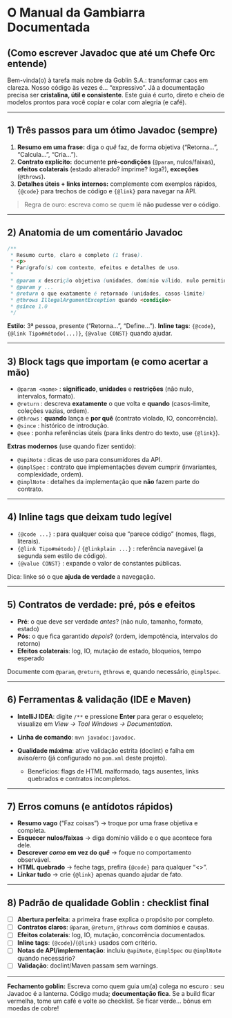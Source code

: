 # O Manual da Gambiarra Documentada

## (Como escrever Javadoc que até um Chefe Orc entende)

Bem-vinda(o) à tarefa mais nobre da Goblin S.A.: transformar caos em clareza. Nosso código às vezes é… “expressivo”. Já a documentação precisa ser **cristalina, útil e consistente**. Este guia é curto, direto e cheio de modelos prontos para você copiar e colar com alegria (e café).

---

## 1) Três passos para um ótimo Javadoc (sempre)

1. **Resumo em uma frase:** diga o *quê* faz, de forma objetiva (“Retorna…”, “Calcula…”, “Cria…”).
2. **Contrato explícito:** documente **pré-condições** (`@param`, nulos/faixas), **efeitos colaterais** (estado alterado? imprime? loga?), **exceções** (`@throws`).
3. **Detalhes úteis + links internos:** complemente com exemplos rápidos, `{@code}` para trechos de código e `{@link}` para navegar na API.

> Regra de ouro: escreva como se quem lê **não pudesse ver o código**.

---

## 2) Anatomia de um comentário Javadoc

```java
/**
 * Resumo curto, claro e completo (1 frase).
 * <p>
 * Parágrafo(s) com contexto, efeitos e detalhes de uso.
 *
 * @param x descrição objetiva (unidades, domínio válido, nulo permitido?)
 * @param y ...
 * @return o que exatamente é retornado (unidades, casos-limite)
 * @throws IllegalArgumentException quando <condição>
 * @since 1.0
 */
```

**Estilo**: 3ª pessoa, presente (“Retorna…”, “Define…”).
**Inline tags**: `{@code}`, `{@link Tipo#método(...)}`, `{@value CONST}` quando ajudar.

---

## 3) Block tags que importam (e como acertar a mão)

* `@param <nome>` : **significado**, **unidades** e **restrições** (não nulo, intervalos, formato).
* `@return` : descreva **exatamente** o que volta e **quando** (casos-limite, coleções vazias, ordem).
* `@throws` : **quando** lança e **por quê** (contrato violado, IO, concorrência).
* `@since` : histórico de introdução.
* `@see` : ponha referências úteis (para links dentro do texto, use `{@link}`).

**Extras modernos** (use quando fizer sentido):

* `@apiNote` : dicas de uso para consumidores da API.
* `@implSpec` : contrato que implementações devem cumprir (invariantes, complexidade, ordem).
* `@implNote` : detalhes da implementação que **não** fazem parte do contrato.

---

## 4) Inline tags que deixam tudo legível

* `{@code ...}` : para qualquer coisa que “parece código” (nomes, flags, literais).
* `{@link Tipo#método}` / `{@linkplain ...}` : referência navegável (a segunda sem estilo de código).
* `{@value CONST}` : expande o valor de constantes públicas.

Dica: linke só o que **ajuda de verdade** a navegação.

---

## 5) Contratos de verdade: pré, pós e efeitos

* **Pré**: o que deve ser verdade *antes*? (não nulo, tamanho, formato, estado)
* **Pós**: o que fica garantido *depois*? (ordem, idempotência, intervalos do retorno)
* **Efeitos colaterais**: log, IO, mutação de estado, bloqueios, tempo esperado

Documente com `@param`, `@return`, `@throws` e, quando necessário, `@implSpec`.

---

## 6) Ferramentas & validação (IDE e Maven)

* **IntelliJ IDEA**: digite `/**` e pressione **Enter** para gerar o esqueleto; visualize em *View → Tool Windows → Documentation*.
* **Linha de comando**: `mvn javadoc:javadoc`.
* **Qualidade máxima**: ative validação estrita (doclint) e falha em aviso/erro (já configurado no `pom.xml` deste projeto).

    * Benefícios: flags de HTML malformado, tags ausentes, links quebrados e contratos incompletos.

---

## 7) Erros comuns (e antídotos rápidos)

* **Resumo vago** (“Faz coisas”) → troque por uma frase objetiva e completa.
* **Esquecer nulos/faixas** → diga domínio válido e o que acontece fora dele.
* **Descrever *como* em vez do *quê*** → foque no comportamento observável.
* **HTML quebrado** → feche tags, prefira `{@code}` para qualquer “<>”.
* **Linkar tudo** → crie `{@link}` apenas quando ajudar de fato.

---

## 8) Padrão de qualidade Goblin : checklist final

* [ ] **Abertura perfeita**: a primeira frase explica o propósito por completo.
* [ ] **Contratos claros**: `@param`, `@return`, `@throws` com domínios e causas.
* [ ] **Efeitos colaterais**: log, IO, mutação, concorrência documentados.
* [ ] **Inline tags**: `{@code}`/`{@link}` usados com critério.
* [ ] **Notas de API/implementação**: incluiu `@apiNote`, `@implSpec` ou `@implNote` quando necessário?
* [ ] **Validação**: doclint/Maven passam sem warnings.

---

**Fechamento goblin:**
Escreva como quem guia um(a) colega no escuro : seu Javadoc é a lanterna. Código muda; **documentação fica**. Se a build ficar vermelha, tome um café e volte ao checklist. Se ficar verde… bônus em moedas de cobre!
